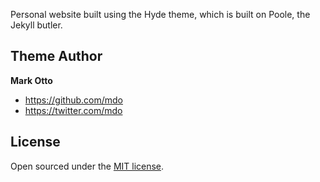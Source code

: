 Personal website built using the Hyde theme, which is built on Poole, the Jekyll butler. 

## Theme Author

**Mark Otto**
- <https://github.com/mdo>
- <https://twitter.com/mdo>


## License

Open sourced under the [MIT license](LICENSE.md).
